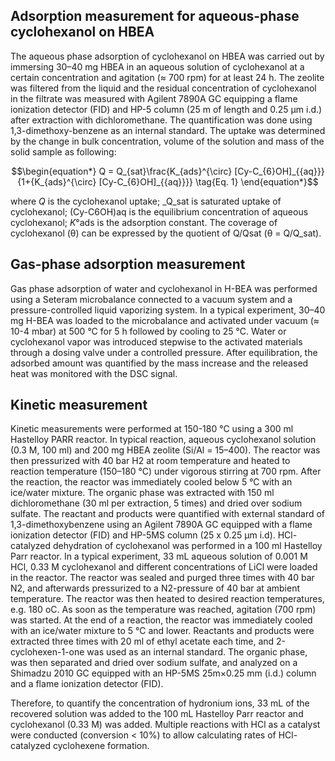 ## Adsorption measurement for aqueous-phase cyclohexanol on HBEA
The aqueous phase adsorption of cyclohexanol on HBEA was carried out by immersing 30–40 mg HBEA in an aqueous solution of cyclohexanol at a certain concentration and agitation (≈ 700 rpm) for at least 24 h. The zeolite was filtered from the liquid and the residual concentration of cyclohexanol in the filtrate was measured with Agilent 7890A GC equipping a flame ionization detector (FID) and HP-5 column (25 m of length and 0.25 µm i.d.) after extraction with dichloromethane. The quantification was done using 1,3-dimethoxy-benzene as an internal standard. The uptake was determined by the change in bulk concentration, volume of the solution and mass of the solid sample as following:

$$\begin{equation*}
Q = Q_{sat}\frac{K_{ads}^{\circ} [Cy-C_{6}OH]_{{aq}}}{1+{K_{ads}^{\circ} [Cy-C_{6}OH]_{{aq}}}} \tag{Eq. 1}
\end{equation*}$$

where _Q_ is the cyclohexanol uptake; _Q_sat is saturated uptake of cyclohexanol; (Cy-C6OH)aq is the equilibrium concentration of aqueous cyclohexanol; _K_°ads is the adsorption constant. The coverage of cyclohexanol (θ) can be expressed by the quotient of Q/Qsat (θ = Q/Q_sat).

## Gas-phase adsorption measurement
Gas phase adsorption of water and cyclohexanol in H-BEA was performed using a Seteram microbalance connected to a vacuum system and a pressure-controlled liquid vaporizing system. In a typical experiment, 30­–40 mg H-BEA was loaded to the microbalance and activated under vacuum (≈ 10-4 mbar) at 500 °C for 5 h followed by cooling to 25 °C. Water or cyclohexanol vapor was introduced stepwise to the activated materials through a dosing valve under a controlled pressure. After equilibration, the adsorbed amount was quantified by the mass increase and the released heat was monitored with the DSC signal.

## Kinetic measurement
Kinetic measurements were performed at 150-180 °C using a 300 ml Hastelloy PARR reactor. In typical reaction, aqueous cyclohexanol solution (0.3 M, 100 ml) and 200 mg HBEA zeolite (Si/Al = 15–400). The reactor was then pressurized with 40 bar H2 at room temperature and heated to reaction temperature (150–180 °C) under vigorous stirring at 700 rpm. After the reaction, the reactor was immediately cooled below 5 °C with an ice/water mixture. The organic phase was extracted with 150 ml dichloromethane (30 ml per extraction, 5 times) and dried over sodium sulfate. The reactant and products were quantified with external standard of 1,3-dimethoxybenzene using an Agilent 7890A GC equipped with a flame ionization detector (FID) and HP-5MS column (25 x 0.25 μm i.d).
HCl-catalyzed dehydration of cyclohexanol was performed in a 100 ml Hastelloy Parr reactor. In a typical experiment, 33 mL aqueous solution of 0.001 M HCl, 0.33 M cyclohexanol and different concentrations of LiCl were loaded in the reactor. The reactor was sealed and purged three times with 40 bar N2, and afterwards pressurized to a N2-pressure of 40 bar at ambient temperature. The reactor was then heated to desired reaction temperatures, e.g. 180 oC. As soon as the temperature was reached, agitation (700 rpm) was started. At the end of a reaction, the reactor was immediately cooled with an ice/water mixture to 5 °C and lower. Reactants and products were extracted three times with 20 ml of ethyl acetate each time, and 2-cyclohexen-1-one was used as an internal standard. The organic phase, was then separated and dried over sodium sulfate, and analyzed on a Shimadzu 2010 GC equipped with an HP-5MS 25m×0.25 mm (i.d.) column and a flame ionization detector (FID).

Therefore, to quantify the concentration of hydronium ions, 33 mL of the recovered solution was added to the 100 mL Hastelloy Parr reactor and cyclohexanol (0.33 M) was added. Multiple reactions with HCl as a catalyst were conducted (conversion < 10%) to allow calculating rates of HCl-catalyzed cyclohexene formation.